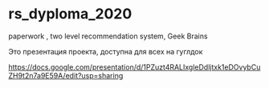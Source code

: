 # rs_dyploma_2020
paperwork , two level recommendation system, Geek Brains 


Это презентация проекта, доступна для всех на гуглдок 

https://docs.google.com/presentation/d/1PZuzt4RALIxgleDdljtxk1eDOvybCuZH9t2n7a9E59A/edit?usp=sharing

